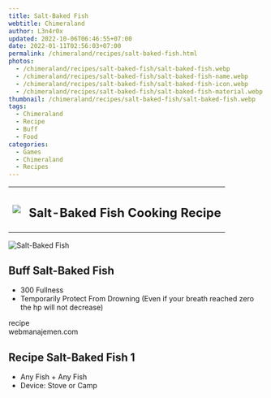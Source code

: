 ```yaml
---
title: Salt-Baked Fish
webtitle: Chimeraland
author: L3n4r0x
updated: 2022-10-06T06:46:55+07:00
date: 2022-01-11T02:56:03+07:00
permalink: /chimeraland/recipes/salt-baked-fish.html
photos:
  - /chimeraland/recipes/salt-baked-fish/salt-baked-fish.webp
  - /chimeraland/recipes/salt-baked-fish/salt-baked-fish-name.webp
  - /chimeraland/recipes/salt-baked-fish/salt-baked-fish-icon.webp
  - /chimeraland/recipes/salt-baked-fish/salt-baked-fish-material.webp
thumbnail: /chimeraland/recipes/salt-baked-fish/salt-baked-fish.webp
tags:
  - Chimeraland
  - Recipe
  - Buff
  - Food
categories:
  - Games
  - Chimeraland
  - Recipes
---
```


<section id="bootstrap-wrapper"><link rel="stylesheet" href="https://cdn.statically.io/gh/dimaslanjaka/Web-Manajemen/40ac3225/css/bootstrap-4.5-wrapper.css"/><div class="row mb-2"><div class="col-md-12 mb-2"><table class="table" id="post-info"><tbody><tr><td><img class="d-inline-block me-2" src="/chimeraland/recipes/salt-baked-fish/salt-baked-fish-icon.webp" width="auto" height="auto"/></td><td><h1 class="fs-5">Salt-Baked Fish Cooking Recipe</h1></td></tr></tbody></table></div></div><div class="card mb-2"><div class="row g-0"><div class="col-sm-4 position-relative mb-2"><img src="/chimeraland/recipes/salt-baked-fish/salt-baked-fish-material.webp" class="card-img fit-cover w-100 h-100" alt="Salt-Baked Fish" data-fancybox="true"/></div><div class="col-sm-8 mb-2"><div class="card-body"><h2 class="card-title fs-5">Buff Salt-Baked Fish</h2><div class="card-text"><ul><li>300 Fullness</li><li>Temporarily Protect From Drowning (Even if your breath reached zero the hp will not decrease)</li></ul></div><span class="badge rounded-pill bg-dark">recipe</span></div><div class="card-footer text-end text-muted">webmanajemen.com</div></div></div></div><div class="row mb-2"><div class="col-12 col-lg-6 recipe-item mb-2"><div class="card"><div class="card-body"><h2 class="card-title fs-5">Recipe Salt-Baked Fish 1</h2><div class="card-text"><ul><li>Any Fish<span> + </span>Any Fish</li><li>Device: Stove or Camp</li></ul></div></div></div></div></div></section>